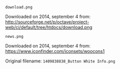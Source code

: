 `download.png`

   Downloaded on 2014, september 4 from:
   <http://sourceforge.net/p/octave/project-web/ci/default/tree/htdocs/download.png>
  
`news.png`

   Downloaded on 2014, september 4 from:
   <https://www.iconfinder.com/iconsets/woocons1>
   
   Original filename: `1409838838_Button White Info.png`

